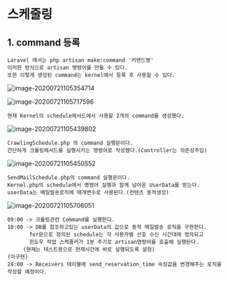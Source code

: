 # 스케줄링

## 1. command 등록
	Laravel 에서는 php artisan make:command '커맨드명'
	이러한 방식으로 artisan 명령어를 만들 수 있다.
	또한 이렇게 생성된 command는 kernel에서 등록 후 사용할 수 있다.

![image-20200721105354714](C:\Users\user\AppData\Roaming\Typora\typora-user-images\image-20200721105354714.png)

![image-20200721105717596](C:\Users\user\AppData\Roaming\Typora\typora-user-images\image-20200721105717596.png)

	현재 Kernel의 schedule메서드에서 사용할 2개의 command를 생성했다.

![image-20200721105439802](C:\Users\user\AppData\Roaming\Typora\typora-user-images\image-20200721105439802.png)

	CrawlingSchedule.php 의 command 실행문이다.
	간단하게 크롤링메서드를 실행시키는 명령어로 작성했다.(Controller는 의존성주입)

![image-20200721105450552](C:\Users\user\AppData\Roaming\Typora\typora-user-images\image-20200721105450552.png)

	SendMailSchedule.php의 command 실행문이다.
	Kernel.php의 schedule에서 명령어 실행과 함께 넘어온 UserData를 받는다.
	userData는 메일발송로직에 매개변수로 사용된다.(컨텐츠 동적생성)

![image-20200721105706051](C:\Users\user\AppData\Roaming\Typora\typora-user-images\image-20200721105706051.png)

	09:00 -> 크롤링관련 Command를 실행한다.
	10:00 -> DB를 참조하고있는 userData의 값으로 동적 메일발송 로직을 구현한다.
	       for문으로 정의된 schedule는 각 사용자별 선호 수신 시간대에 정의되고
	       윈도우 작업 스케줄러가 1분 주기로 artisan명령어를 호출해 실행된다.
		 (현재는 테스트용으로 현재시간에 바로 실행되도록 설정)
	(미구현)
	24:00 -> Receivers 테이블에 send_reservation_time 속성값을 변경해주는 로직을 작성할 예정이다.